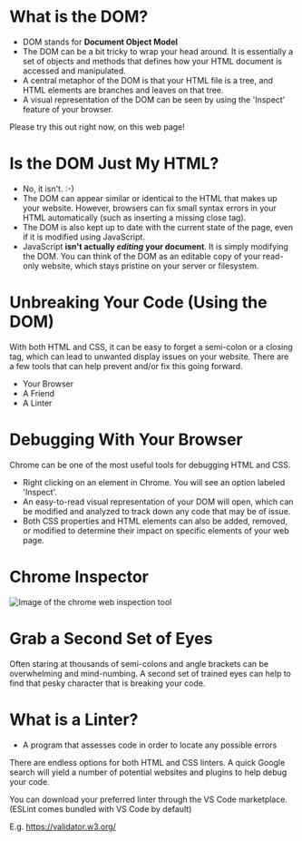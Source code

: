 # What is the DOM?

* DOM stands for **Document Object Model**
* The DOM can be a bit tricky to wrap your head around. It is essentially a set of objects and methods that defines how your HTML document is accessed and manipulated.
* A central metaphor of the DOM is that your HTML file is a tree, and HTML elements are branches and leaves on that tree.
* A visual representation of the DOM can be seen by using the 'Inspect' feature of your browser.

Please try this out right now, on this web page!

# Is the DOM Just My HTML?

* No, it isn't. :-)
* The DOM can appear similar or identical to the HTML that makes up your website. However, browsers can fix small syntax errors in your HTML automatically (such as inserting a missing close tag).
* The DOM is also kept up to date with the current state of the page, even if it is modified using JavaScript.
* JavaScript **isn't actually _editing_ your document**. It is simply modifying the DOM. You can think of the DOM as an editable copy of your read-only website, which stays pristine on your server or filesystem.

# Unbreaking Your Code (Using the DOM)

With both HTML and CSS, it can be easy to forget a semi-colon or a closing tag, which can lead to unwanted display issues on your website. There are a few tools that can help prevent and/or fix this going forward.

* Your Browser
* A Friend
* A Linter

# Debugging With Your Browser

Chrome can be one of the most useful tools for debugging HTML and CSS.

* Right clicking on an element in Chrome. You will see an option labeled 'Inspect'.
* An easy-to-read visual representation of your DOM will open, which can be modified and analyzed to track down any code that may be of issue.
* Both CSS properties and HTML elements can also be added, removed, or modified to determine their impact on specific elements of your web page.

# Chrome Inspector

![Image of the chrome web inspection tool](/images/dom-debugging.png)

# Grab a Second Set of Eyes

Often staring at thousands of semi-colons and angle brackets can be overwhelming and mind-numbing. A second set of trained eyes can help to find that pesky character that is breaking your code.

# What is a Linter?

* A program that assesses code in order to locate any possible errors

There are endless options for both HTML and CSS linters. A quick Google search will yield a number of potential websites and plugins to help debug your code.

You can download your preferred linter through the VS Code marketplace. (ESLint comes bundled with VS Code by default)

E.g. <https://validator.w3.org/>
